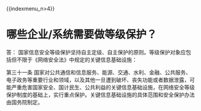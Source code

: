 {{indexmenu_n>4}}

# 哪些企业/系统需要做等级保护？

答： 国家信息安全等级保护坚持自主定级、自主保护的原则。等级保护对象应包括但不限于《网络安全法》中规定的关键信息基础设施：

第三十一条
国家对公共通信和信息服务、能源、交通、水利、金融、公共服务、电子政务等重要行业和领域，以及其他一旦遭到破坏、丧失功能或者数据泄露，可能严重危害国家安全、国计民生、公共利益的关键信息基础设施，在网络安全等级保护制度的基础上，实行重点保护。关键信息基础设施的具体范围和安全保护办法由国务院制定。
